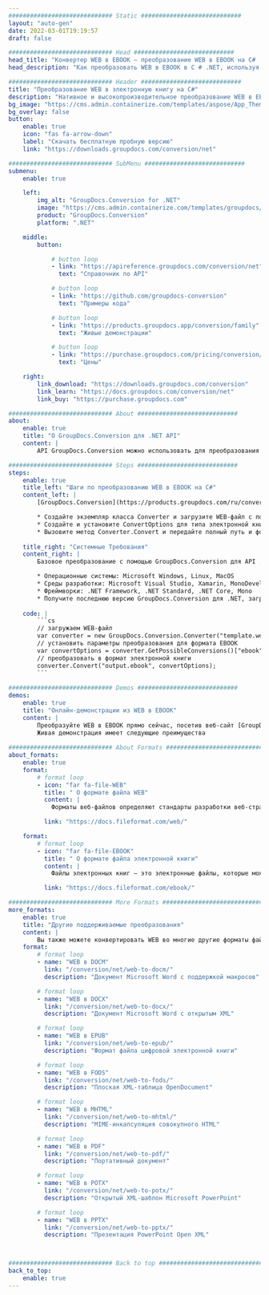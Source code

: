 ```yaml
---
############################# Static ############################
layout: "auto-gen"
date: 2022-03-01T19:19:57
draft: false

############################# Head ############################
head_title: "Конвертер WEB в EBOOK — преобразование WEB в EBOOK на C# .NET"
head_description: "Как преобразовать WEB в EBOOK в C # .NET, используя несколько строк кода? Используйте API преобразования документов GroupDocs для преобразования более 160 форматов файлов."

############################# Header ############################
title: "Преобразование WEB в электронную книгу на C#"
description: "Нативное и высокопроизводительное преобразование WEB в EBOOK с использованием групповых документов на стороне сервера. Преобразование для .NET API без использования какого-либо программного обеспечения, такого как Microsoft или Open Office."
bg_image: "https://cms.admin.containerize.com/templates/aspose/App_Themes/V3/images/bg/header1.png"
bg_overlay: false
button:
    enable: true
    icon: "fas fa-arrow-down"
    label: "Скачать бесплатную пробную версию"
    link: "https://downloads.groupdocs.com/conversion/net"

############################# SubMenu ############################
submenu:
    enable: true

    left:
        img_alt: "GroupDocs.Conversion for .NET"
        image: "https://cms.admin.containerize.com/templates/groupdocs/images/product-logos/90x90-noborder/groupdocs-conversion-net.png"
        product: "GroupDocs.Conversion"
        platform: ".NET"

    middle:
        button:

            # button loop
            - link: "https://apireference.groupdocs.com/conversion/net"
              text: "Справочник по API"

            # button loop
            - link: "https://github.com/groupdocs-conversion"
              text: "Примеры кода"

            # button loop
            - link: "https://products.groupdocs.app/conversion/family"
              text: "Живые демонстрации"

            # button loop
            - link: "https://purchase.groupdocs.com/pricing/conversion/net"
              text: "Цены"

    right:
        link_download: "https://downloads.groupdocs.com/conversion"
        link_learn: "https://docs.groupdocs.com/conversion/net"
        link_buy: "https://purchase.groupdocs.com"

############################# About ############################
about:
    enable: true
    title: "О GroupDocs.Conversion для .NET API"
    content: |
        API GroupDocs.Conversion можно использовать для преобразования Microsoft Word, Excel, PowerPoint, PDF, Visio и других форматов. GroupDocs.Conversion — это автономный API, который подходит для серверных и внутренних систем, где требуется высокая производительность. Он не зависит от какого-либо программного обеспечения, такого как Microsoft или Open Office.

############################# Steps ############################
steps:
    enable: true
    title_left: "Шаги по преобразованию WEB в EBOOK на C#"
    content_left: |
        [GroupDocs.Conversion](https://products.groupdocs.com/ru/conversion/net/) упрощает для разработчиков преобразование файла WEB в электронную книгу с помощью нескольких строк кода.

        * Создайте экземпляр класса Converter и загрузите WEB-файл с полным путем
        * Создайте и установите ConvertOptions для типа электронной книги
        * Вызовите метод Converter.Convert и передайте полный путь и формат (EBOOK) в качестве параметра
        
    title_right: "Системные Требования"
    content_right: |
        Базовое преобразование с помощью GroupDocs.Conversion для API .NET можно выполнить, выполнив несколько простых шагов. Наши API поддерживаются на всех основных платформах и операционных системах. Перед выполнением приведенного ниже кода убедитесь, что в вашей системе установлены следующие предварительные компоненты.

        * Операционные системы: Microsoft Windows, Linux, MacOS
        * Среды разработки: Microsoft Visual Studio, Xamarin, MonoDevelop
        * Фреймворки: .NET Framework, .NET Standard, .NET Core, Mono
        * Получите последнюю версию GroupDocs.Conversion для .NET, загруженную с [Nuget](https://www.nuget.org/packages/groupdocs.conversion)
        
    code: |
        ```cs
        // загружаем WEB-файл
        var converter = new GroupDocs.Conversion.Converter("template.web");
        // установить параметры преобразования для формата EBOOK
        var convertOptions = converter.GetPossibleConversions()["ebook"].ConvertOptions;
        // преобразовать в формат электронной книги
        converter.Convert("output.ebook", convertOptions);
        ```
        
############################# Demos ############################
demos:
    enable: true
    title: "Онлайн-демонстрации из WEB в EBOOK"
    content: |
        Преобразуйте WEB в EBOOK прямо сейчас, посетив веб-сайт [GroupDocs.Conversion Живые демонстрации](https://products.groupdocs.app/conversion/family).
        Живая демонстрация имеет следующие преимущества
        
############################# About Formats ############################
about_formats:
    enable: true
    format:
        # format loop
        - icon: "far fa-file-WEB"
          title: " О формате файла WEB"
          content: |
            Форматы веб-файлов определяют стандарты разработки веб-страниц и связаны с платформой, на которой они созданы. Полный веб-сайт может быть построен как из статических, так и из динамических веб-страниц. Большинство современных веб-сайтов построены на серверной технологии, такой как Active Server Pages (ASP), которые загружаются и запускаются на веб-сервере. К ним также относятся каскадные таблицы стилей (CSS) и файлы сценариев, используемые для стилизации общего внешнего вида пользовательского интерфейса.

          link: "https://docs.fileformat.com/web/"

    format:
        # format loop
        - icon: "far fa-file-EBOOK"
          title: " О формате файла электронной книги"
          content: |
            Файлы электронных книг — это электронные файлы, которые можно открывать на цифровых устройствах, известных как электронные книги. Электронной книгой может быть любое устройство, такое как компьютер, планшет или смартфон. Наиболее популярным форматом файлов электронных книг является ePub на основе XML, который легко читается несколькими приложениями. Некоторые популярные электронные книги включают Amazon Kindle, Sony Reader, Hanlin и IRIX. Электронная книга может содержать различные типы содержимого, такие как текст, изображения и видео.

          link: "https://docs.fileformat.com/ebook/"

############################# More Formats ############################
more_formats:
    enable: true
    title: "Другие поддерживаемые преобразования"
    content: |
        Вы также можете конвертировать WEB во многие другие форматы файлов. Пожалуйста, ознакомьтесь с полным списком ниже.
    format: 
        # format loop
        - name: "WEB в DOCM"
          link: "/conversion/net/web-to-docm/"
          description: "Документ Microsoft Word с поддержкой макросов"

        # format loop
        - name: "WEB в DOCX"
          link: "/conversion/net/web-to-docx/"
          description: "Документ Microsoft Word с открытым XML"

        # format loop
        - name: "WEB в EPUB"
          link: "/conversion/net/web-to-epub/"
          description: "Формат файла цифровой электронной книги"

        # format loop
        - name: "WEB в FODS"
          link: "/conversion/net/web-to-fods/"
          description: "Плоская XML-таблица OpenDocument"

        # format loop
        - name: "WEB в MHTML"
          link: "/conversion/net/web-to-mhtml/"
          description: "MIME-инкапсуляция совокупного HTML"

        # format loop
        - name: "WEB в PDF"
          link: "/conversion/net/web-to-pdf/"
          description: "Портативный документ"

        # format loop
        - name: "WEB в POTX"
          link: "/conversion/net/web-to-potx/"
          description: "Открытый XML-шаблон Microsoft PowerPoint"

        # format loop
        - name: "WEB в PPTX"
          link: "/conversion/net/web-to-pptx/"
          description: "Презентация PowerPoint Open XML"



############################# Back to top ###############################
back_to_top:
    enable: true
---
```

